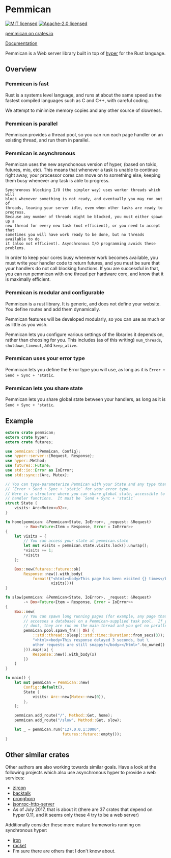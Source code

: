 # Pemmican

[![MIT licensed](https://img.shields.io/badge/license-MIT-blue.svg)](./LICENSE-MIT)
[![Apache-2.0 licensed](https://img.shields.io/badge/license-APACHE2-blue.svg)](./LICENSE-APACHE)

[pemmican on crates.io](https://crates.io/crates/pemmican)

[Documentation](https://docs.rs/pemmican)

Pemmican is a Web server library built in top of [hyper](https://hyper.rs) for
the Rust language.

## Overview

### Pemmican is fast

Rust is a systems level language, and runs at about the same speed as the
fastest compiled languages such as C and C++, with careful coding.

We attempt to minimize memory copies and any other source of slowness.

### Pemmican is parallel

Pemmican provides a thread pool, so you can run each page handler on an existing
thread, and run them in parallel.

### Pemmican is asynchronous

Pemmican uses the new asynchonous version of hyper, (based on tokio, futures,
mio, etc). This means that whenever a task is unable to continue right away,
your processor cores can move on to something else, keeping them busy whenever
any task is able to progress.

    Synchronous blocking I/O (the simpler way) uses worker threads which will
    block whenever something is not ready, and eventually you may run out of
    threads, leaving your server idle, even when other tasks are ready to progress.
    Because any number of threads might be blocked, you must either spawn up a
    new thread for every new task (not efficient), or you need to accept that
    sometimes you will have work ready to be done, but no threads available to do
    it (also not efficient). Asynchronous I/O programming avoids these problems.

In order to keep your cores busy whenever work becomes available, you must
write your handler code to return futures, and you must be sure that your
handlers do not call blocking functions.  If you are successful in that,
you can run pemmican with one thread per hardware core, and know that it is
maximally efficient.

### Pemmican is modular and configurable

Pemmican is a rust library. It is generic, and does not define your website.
You define routes and add them dynamically.

Pemmican features will be developed modularly, so you can use as much or as
little as you wish.

Pemmican lets you configure various settings of the libraries it depends on,
rather than choosing for you. This includes (as of this writing) `num_threads`,
`shutdown_timeout`, and `keep_alive`.

### Pemmican uses your error type

Pemmican lets you define the Error type you will use, as long as it is
`Error + Send + Sync + 'static`.

### Pemmican lets you share state

Pemmican lets you share global state between your handlers, as long as it is
`Send + Sync + 'static`.

## Example

```Rust
extern crate pemmican;
extern crate hyper;
extern crate futures;

use pemmican::{Pemmican, Config};
use hyper::server::{Request, Response};
use hyper::Method;
use futures::Future;
use std::io::Error as IoError;
use std::sync::{Arc, Mutex};

// You can type-parameterize Pemmican with your State and any type that implements
// `Error + Send + Sync + 'static` for your error type.
// Here is a structure where you can share global state, accessible to your
// handler functions.  It must be `Send + Sync + 'static`
struct State {
    visits: Arc<Mutex<u32>>,
}

fn home(pemmican: &Pemmican<State, IoError>, _request: &Request)
        -> Box<Future<Item = Response, Error = IoError>>
{
    let visits = {
        // You can access your state at pemmican.state
        let mut visits = pemmican.state.visits.lock().unwrap();
        *visits += 1;
        *visits
    };

    Box::new(futures::future::ok(
        Response::new().with_body(
            format!("<html><body>This page has been visited {} times</body></html>",
                    visits))))
}

fn slow(pemmican: &Pemmican<State, IoError>, _request: &Request)
        -> Box<Future<Item = Response, Error = IoError>>
{
    Box::new(
        // You can spawn long running pages (for example, any page that
        // accesses a database) on a Pemmican-supplied task pool.  If you
        // dont, they are run on the main thread and you get no parallelism.
        pemmican.pool.spawn_fn(|| Ok( {
            ::std::thread::sleep(::std::time::Duration::from_secs(3));
            "<html><body>This response delayed 3 seconds, but \
            other requests are still snappy!</body></html>".to_owned()
        })).map(|x| {
            Response::new().with_body(x)
        })
    )
}

fn main() {
    let mut pemmican = Pemmican::new(
        Config::default(),
        State {
            visits: Arc::new(Mutex::new(0)),
        },
    );

    pemmican.add_route("/", Method::Get, home);
    pemmican.add_route("/slow", Method::Get, slow);

    let _ = pemmican.run("127.0.0.1:3000",
                         futures::future::empty());
}
```

## Other similar crates

Other authors are also working towards similar goals.  Have a look at the
following projects which also use asynchronous hyper to provide a web
services:

* [zircon](https://crates.io/crates/zicron)
* [backtalk](https://crates.io/crates/backtalk)
* [pronghorn](https://crates.io/crates/pronghorn)
* [jsonrpc-http-server](https://crates.io/crates/jsonrpc-http-server)
* As of July 2017, that is about it (there are 37 crates that depend on hyper 0.11,
  and it seems only these 4 try to be a web server)

Additionally consider these more mature frameworks running on synchronous
hyper:

* [iron](https://crates.io/crates/iron)
* [rocket](https://crates.io/crates/rocket)
* I'm sure there are others that I don't know about.
